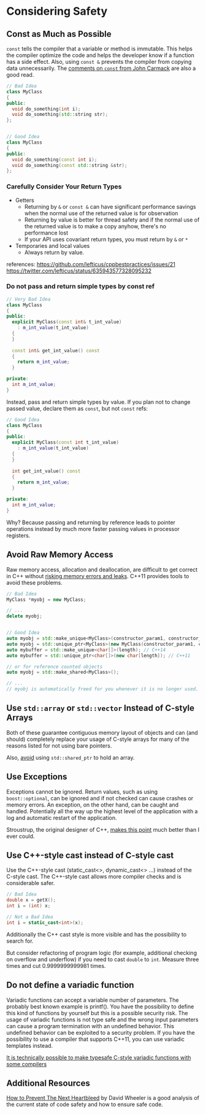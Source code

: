 # Considering Safety


## Const as Much as Possible
`const` tells the compiler that a variable or method is immutable. This helps the compiler optimize the code and helps the developer know if a function has a side effect. Also, using `const &` prevents the compiler from copying data unnecessarily. The  [comments on `const` from John Carmack](http://kotaku.com/454293019) are also a good read.

```cpp
// Bad Idea
class MyClass
{
public:
  void do_something(int i);
  void do_something(std::string str);
};


// Good Idea
class MyClass
{
public:
  void do_something(const int i);
  void do_something(const std::string &str);
};

```

### Carefully Consider Your Return Types

 * Getters
   * Returning by `&` or `const &` can have significant performance savings when the normal use of the returned value is for observation
   * Returning by value is better for thread safety and if the normal use of the returned value is to make a copy anyhow, there's no performance lost
   * If your API uses covariant return types, you must return by `&` or `*`
 * Temporaries and local values
   * Always return by value.


references: https://github.com/lefticus/cppbestpractices/issues/21 https://twitter.com/lefticus/status/635943577328095232 

### Do not pass and return simple types by const ref 

```cpp
// Very Bad Idea
class MyClass
{
public:
  explicit MyClass(const int& t_int_value)
    : m_int_value(t_int_value)
  {
  }
  
  const int& get_int_value() const
  {
    return m_int_value;
  }

private:
  int m_int_value;
}
```

Instead, pass and return simple types by value. If you plan not to change passed value, declare them as `const`, but not `const` refs:

```cpp
// Good Idea
class MyClass
{
public:
  explicit MyClass(const int t_int_value)
    : m_int_value(t_int_value)
  {
  }
  
  int get_int_value() const
  {
    return m_int_value;
  }

private:
  int m_int_value;
}
```

Why? Because passing and returning by reference leads to pointer operations instead by much more faster passing values in processor registers.

## Avoid Raw Memory Access

Raw memory access, allocation and deallocation, are difficult to get correct in C++ without [risking memory errors and leaks](http://blog2.emptycrate.com/content/nobody-understands-c-part-6-are-you-still-using-pointers). C++11 provides tools to avoid these problems.

```cpp
// Bad Idea
MyClass *myobj = new MyClass;

// ...
delete myobj;


// Good Idea
auto myobj = std::make_unique<MyClass>(constructor_param1, constructor_param2); // C++14
auto myobj = std::unique_ptr<MyClass>(new MyClass(constructor_param1, constructor_param2)); // C++11
auto mybuffer = std::make_unique<char[]>(length); // C++14
auto mybuffer = std::unique_ptr<char[]>(new char[length]); // C++11

// or for reference counted objects
auto myobj = std::make_shared<MyClass>(); 

// ...
// myobj is automatically freed for you whenever it is no longer used.
```

## Use `std::array` or `std::vector` Instead of C-style Arrays

Both of these guarantee contiguous memory layout of objects and can (and should) completely replace your usage of C-style arrays for many of the reasons listed for not using bare pointers.

Also, [avoid](http://stackoverflow.com/questions/3266443/can-you-use-a-shared-ptr-for-raii-of-c-style-arrays) using `std::shared_ptr` to hold an array. 

## Use Exceptions

Exceptions cannot be ignored. Return values, such as using `boost::optional`, can be ignored and if not checked can cause crashes or memory errors. An exception, on the other hand, can be caught and handled. Potentially all the way up the highest level of the application with a log and automatic restart of the application.

Stroustrup, the original designer of C++, [makes this point](http://www.stroustrup.com/bs_faq2.html#exceptions-why) much better than I ever could.

## Use C++-style cast instead of C-style cast
Use the C++-style cast (static\_cast<>, dynamic\_cast<> ...) instead of the C-style cast. The C++-style cast allows more compiler checks and is considerable safer.

```cpp
// Bad Idea
double x = getX();
int i = (int) x;

// Not a Bad Idea
int i = static_cast<int>(x);
```
Additionally the C++ cast style is more visible and has the possibility to search for.

But consider refactoring of program logic (for example, additional checking on overflow and underflow) if you need to cast `double` to `int`. Measure three times and cut 0.9999999999981 times.

## Do not define a variadic function
Variadic functions can accept a variable number of parameters. The probably best known example is printf(). You have the possibility to define this kind of functions by yourself but this is a possible security risk. The usage of variadic functions is not type safe and the wrong input parameters can cause a program termination with an undefined behavior. This undefined behavior can be exploited to a security problem.
If you have the possibility to use a compiler that supports C++11, you can use variadic templates instead.

[It is technically possible to make typesafe C-style variadic functions with some compilers](https://github.com/lefticus/cppbestpractices/issues/53)

## Additional Resources

[How to Prevent The Next Heartbleed](http://www.dwheeler.com/essays/heartbleed.html) by David Wheeler is a good analysis of the current state of code safety and how to ensure safe code.
